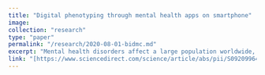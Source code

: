 ```yaml
---
title: "Digital phenotyping through mental health apps on smartphone"
image:
collection: "research"
type: "paper"
permalink: "/research/2020-08-01-bidmc.md"
excerpt: "Mental health disorders affect a large population worldwide, yet the resources for online help remain scarce. In a collaboration with clinicians at the Beth Israel Deaconess medical center, I am exploring methods to predict relapse episodes in patients with Schizophrenia through data collected via a smartphone app called mindLAMP. I use background data - such as GPS or call/text log to predict survey responses about mental health status"
link: "[https://www.sciencedirect.com/science/article/abs/pii/S0920996422001098)https://www.sciencedirect.com/science/article/abs/pii/S0920996422001098]"
---
```


